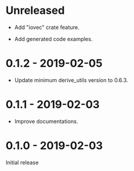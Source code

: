 # Unreleased

* Add "iovec" crate feature.

* Add generated code examples.

# 0.1.2 - 2019-02-05

* Update minimum derive_utils version to 0.6.3.

# 0.1.1 - 2019-02-03

* Improve documentations.

# 0.1.0 - 2019-02-03

Initial release
